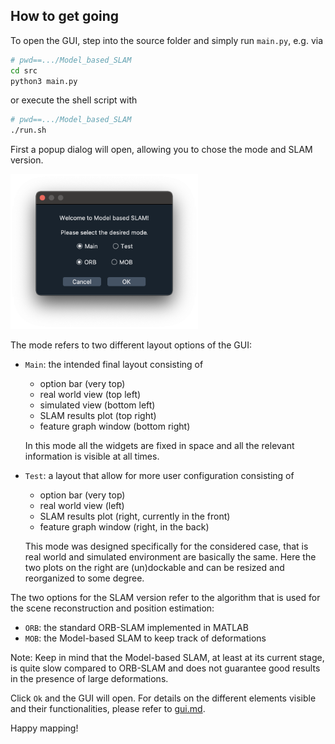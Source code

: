 ## How to get going

To open the GUI, step into the source folder and simply run `main.py`, e.g. via

```bash
# pwd==.../Model_based_SLAM
cd src
python3 main.py
```

or execute the shell script with

```bash
# pwd==.../Model_based_SLAM
./run.sh
```
First a popup dialog will open, allowing you to chose the mode and SLAM version.

<img src="images/welcome_dialogue.png" alt="" width="300"/>

The mode refers to two different layout options of the GUI:

* `Main`: the intended final layout consisting of

	* option bar (very top)
	* real world view (top left)
	* simulated view (bottom left)
	* SLAM results plot (top right)
	* feature graph window (bottom right)
	
	In this mode all the widgets are fixed in space and all the relevant information is visible at all times.

* `Test`: a layout that allow for more user configuration consisting of

	* option bar (very top)
	* real world view (left)
	* SLAM results plot (right, currently in the front)
	* feature graph window (right, in the back)

	This mode was designed specifically for the considered case, that is real world and simulated environment are basically the same.
	Here the two plots on the right are (un)dockable and can be resized and reorganized to some degree.

The two options for the SLAM version refer to the algorithm that is used for the scene reconstruction and position estimation:

* `ORB`: the standard ORB-SLAM implemented in MATLAB
* `MOB`: the Model-based SLAM to keep track of deformations

Note: Keep in mind that the Model-based SLAM, at least at its current stage, is quite slow compared to ORB-SLAM and does not guarantee good results in the presence of large deformations.	

Click `Ok` and the GUI will open.
For details on the different elements visible and their functionalities, please refer to [gui.md](gui.md).

Happy mapping!